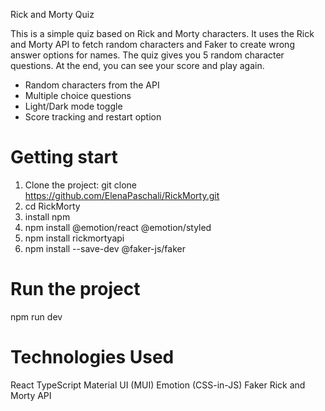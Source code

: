 Rick and Morty Quiz

This is a simple quiz based on Rick and Morty characters. 
It uses the Rick and Morty API to fetch random characters and Faker to create wrong answer options for names.
The quiz gives you 5 random character questions.
At the end, you can see your score and play again.

- Random characters from the API
- Multiple choice questions
- Light/Dark mode toggle
- Score tracking and restart option

# Getting start
  1. Clone the project: git clone https://github.com/ElenaPaschali/RickMorty.git
  2. cd  RickMorty
  3. install npm 
  4. npm install @emotion/react @emotion/styled
  5. npm install rickmortyapi
  6. npm install --save-dev @faker-js/faker

# Run the project
  npm run dev
  
# Technologies Used
  React
  TypeScript
  Material UI (MUI)
  Emotion (CSS-in-JS)
  Faker
  Rick and Morty API





     
     
